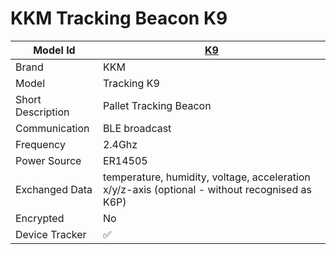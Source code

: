 # KKM Tracking Beacon K9

|Model Id|[K9](https://github.com/theengs/decoder/blob/development/src/devices/KKM_K9_json.h)|
|-|-|
|Brand|KKM|
|Model|Tracking K9|
|Short Description|Pallet Tracking Beacon|
|Communication|BLE broadcast|
|Frequency|2.4Ghz|
|Power Source|ER14505|
|Exchanged Data|temperature, humidity, voltage, acceleration x/y/z-axis (optional - without recognised as K6P)|
|Encrypted|No|
|Device Tracker|&#9989;|

